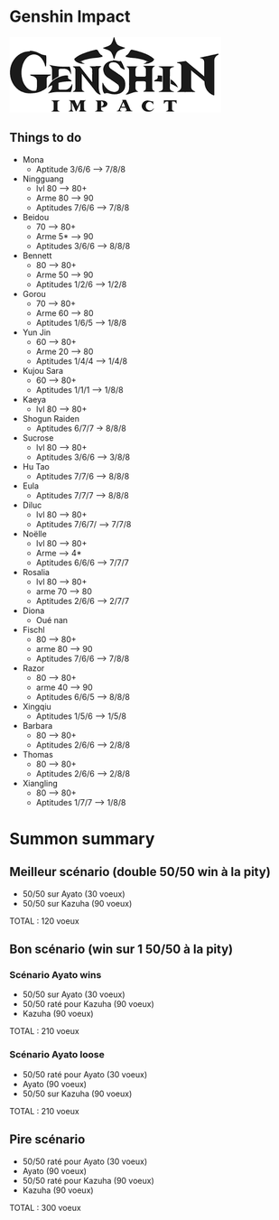 # Genshin Impact

![Genshin Impact logo](Pictures/GI_logo.png)

## Things to do

* Mona
  * Aptitude 3/6/6 --> 7/8/8
* Ningguang
  * lvl 80 --> 80+
  * Arme 80 --> 90
  * Aptitudes 7/6/6 --> 7/8/8
* Beidou
  * 70 --> 80+
  * Arme 5* --> 90
  * Aptitudes 3/6/6 --> 8/8/8
* Bennett
  * 80 --> 80+
  * Arme 50 --> 90
  * Aptitudes 1/2/6 --> 1/2/8
* Gorou
  * 70 --> 80+
  * Arme 60 --> 80
  * Aptitudes 1/6/5 --> 1/8/8
* Yun Jin
  * 60 --> 80+
  * Arme 20 --> 80
  * Aptitudes 1/4/4 --> 1/4/8
* Kujou Sara
  * 60 --> 80+
  * Aptitudes 1/1/1 --> 1/8/8
* Kaeya
  * lvl 80 --> 80+
* Shogun Raiden
  * Aptitudes 6/7/7 -> 8/8/8
* Sucrose
  * lvl 80 --> 80+
  * Aptitudes 3/6/6 --> 3/8/8
* Hu Tao
  * Aptitudes 7/7/6 --> 8/8/8
* Eula
  * Aptitudes 7/7/7 --> 8/8/8
* Diluc
  * lvl 80 --> 80+
  * Aptitudes 7/6/7/ --> 7/7/8
* Noëlle
  * lvl 80 --> 80+
  * Arme --> 4*
  * Aptitudes 6/6/6 --> 7/7/7
* Rosalia
  * lvl 80 --> 80+
  * arme 70 --> 80
  * Aptitudes 2/6/6 --> 2/7/7
* Diona
  * Oué nan
* Fischl
  * 80 --> 80+
  * arme 80 --> 90
  * Aptitudes 7/6/6 --> 7/8/8
* Razor
  * 80 --> 80+
  * arme 40 --> 90
  * Aptitudes 6/6/5 --> 8/8/8
* Xingqiu
  * Aptitudes 1/5/6 --> 1/5/8
* Barbara
  * 80 --> 80+
  * Aptitudes 2/6/6 --> 2/8/8
* Thomas
  * 80 --> 80+
  * Aptitudes 2/6/6 --> 2/8/8
* Xiangling
  * 80 --> 80+
  * Aptitudes 1/7/7 --> 1/8/8


# Summon summary

## Meilleur scénario (double 50/50 win à la pity)

* 50/50 sur Ayato (30 voeux)
* 50/50 sur Kazuha (90 voeux)

TOTAL : 120 voeux

## Bon scénario (win sur 1 50/50 à la pity)

### Scénario Ayato wins

* 50/50 sur Ayato (30 voeux)
* 50/50 raté pour Kazuha (90 voeux)
* Kazuha (90 voeux)

TOTAL : 210 voeux

### Scénario Ayato loose

* 50/50 raté pour Ayato (30 voeux)
* Ayato (90 voeux)
* 50/50 sur Kazuha (90 voeux)

TOTAL : 210 voeux

## Pire scénario

* 50/50 raté pour Ayato (30 voeux)
* Ayato (90 voeux)
* 50/50 raté pour Kazuha (90 voeux)
* Kazuha (90 voeux)

TOTAL : 300 voeux
